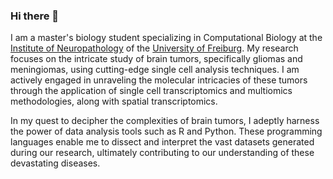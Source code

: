 ### Hi there 👋
I am a master's biology student specializing in Computational Biology at the [Institute of Neuropathology](https://www.uniklinik-freiburg.de/neuropathology.html) of the [University of Freiburg](https://uni-freiburg.de/en/). My research focuses on the intricate study of brain tumors, specifically gliomas and meningiomas, using cutting-edge single cell analysis techniques. I am actively engaged in unraveling the molecular intricacies of these tumors through the application of single cell transcriptomics and multiomics methodologies, along with spatial transcriptomics.

In my quest to decipher the complexities of brain tumors, I adeptly harness the power of data analysis tools such as R and Python. These programming languages enable me to dissect and interpret the vast datasets generated during our research, ultimately contributing to our understanding of these devastating diseases.
<!--
**niklasbinder/niklasbinder** is a ✨ _special_ ✨ repository because its `README.md` (this file) appears on your GitHub profile.

Here are some ideas to get you started:

- 🔭 I’m currently working on ...
- 🌱 I’m currently learning ...
- 👯 I’m looking to collaborate on ...
- 🤔 I’m looking for help with ...
- 💬 Ask me about ...
- 📫 How to reach me: ...
- 😄 Pronouns: ...
- ⚡ Fun fact: ...
-->
